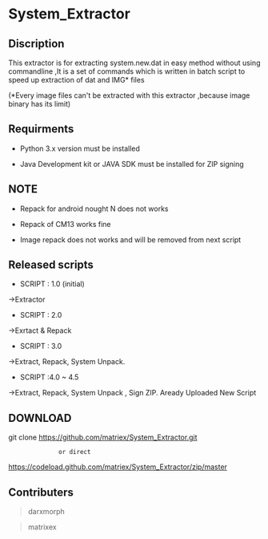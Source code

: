 # System_Extractor

Discription
-------------
This extractor is for extracting system.new.dat in easy method without using commandline ,It is a set of commands which is written in batch script to speed up extraction of dat and IMG* files


(*Every image files can't be extracted with this extractor ,because image binary has its limit)


Requirments
------------

 * Python 3.x version must be installed 

 * Java Development kit or JAVA SDK must be installed for ZIP signing


NOTE
-----

 * Repack for android nought N does not works
 
 * Repack of CM13 works fine 
  
 * Image repack does not works and will be removed from next script 

Released scripts
-----------------

* SCRIPT : 1.0 (initial)

 ->Extractor
 
* SCRIPT : 2.0

 ->Exrtact & Repack
 
* SCRIPT : 3.0

 ->Extract, Repack, System Unpack.
 
* SCRIPT :4.0 ~ 4.5

 ->Extract, Repack, System Unpack , Sign ZIP. 
   Aready Uploaded New Script 
 
 
 DOWNLOAD
 ---------

 git clone https://github.com/matriex/System_Extractor.git
 
                  or direct
                  
 https://codeload.github.com/matriex/System_Extractor/zip/master
 
 
 Contributers
 -------------
 
> darxmorph
 
> matrixex
 
